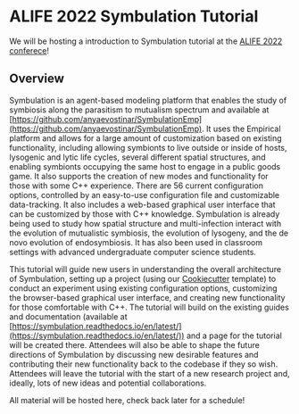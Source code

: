 # ALIFE 2022 Symbulation Tutorial

We will be hosting a introduction to Symbulation tutorial at the [ALIFE 2022 conferece](https://2022.alife.org/)!

## Overview
Symbulation is an agent-based modeling platform that enables the study of symbiosis along the parasitism to mutualism spectrum and available at [https://github.com/anyaevostinar/SymbulationEmp](https://github.com/anyaevostinar/SymbulationEmp). It uses the Empirical platform and allows for a large amount of customization based on existing functionality, including allowing symbionts to live outside or inside of hosts, lysogenic and lytic life cycles, several different spatial structures, and enabling symbionts occupying the same host to engage in a public goods game. It also supports the creation of new modes and functionality for those with some C++ experience. There are 56 current configuration options, controlled by an easy-to-use configuration file and customizable data-tracking. It also includes a web-based graphical user interface that can be customized by those with C++ knowledge. Symbulation is already being used  to study how spatial structure and multi-infection interact with the evolution of mutualistic symbiosis, the evolution of lysogeny, and the de novo evolution of endosymbiosis. It has also been used in classroom settings with advanced undergraduate computer science students. 

This tutorial will guide new users in understanding the overall architecture of Symbulation, setting up a project (using our [Cookiecutter](https://github.com/anyaevostinar/SymbulationProjectTemplate) template) to conduct an experiment using existing configuration options,  customizing the browser-based graphical user interface, and creating new functionality for those comfortable with C++. The tutorial will build on the existing guides and documentation (available at [https://symbulation.readthedocs.io/en/latest/](https://symbulation.readthedocs.io/en/latest/)) and a page for the tutorial will be created there. Attendees will also be able to shape the future directions of Symbulation by discussing new desirable features and contributing their new functionality back to the codebase if they so wish. Attendees will leave the tutorial with the start of a new research project and, ideally, lots of new ideas and potential collaborations.

All material will be hosted here, check back later for a schedule!